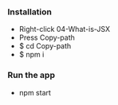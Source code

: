 ### Installation
- Right-click 04-What-is-JSX
- Press Copy-path 
- $ cd Copy-path
- $ npm i

### Run the app
- npm start



